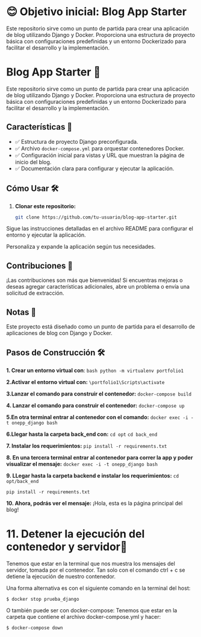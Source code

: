 # 😊 Objetivo inicial: Blog App Starter

Este repositorio sirve como un punto de partida para crear una aplicación de blog utilizando Django y Docker. Proporciona una estructura de proyecto básica con configuraciones predefinidas y un entorno Dockerizado para facilitar el desarrollo y la implementación.

# Blog App Starter 🚀

Este repositorio sirve como un punto de partida para crear una aplicación de blog utilizando Django y Docker. Proporciona una estructura de proyecto básica con configuraciones predefinidas y un entorno Dockerizado para facilitar el desarrollo y la implementación.

## Características 🌟

- ✅ Estructura de proyecto Django preconfigurada.
- ✅ Archivo `docker-compose.yml` para orquestar contenedores Docker.
- ✅ Configuración inicial para vistas y URL que muestran la página de inicio del blog.
- ✅ Documentación clara para configurar y ejecutar la aplicación.

## Cómo Usar 🛠️

1. **Clonar este repositorio:**
   ```bash
   git clone https://github.com/tu-usuario/blog-app-starter.git
Sigue las instrucciones detalladas en el archivo README para configurar el entorno y ejecutar la aplicación.

Personaliza y expande la aplicación según tus necesidades.

## Contribuciones 🤝
¡Las contribuciones son más que bienvenidas! Si encuentras mejoras o deseas agregar características adicionales, abre un problema o envía una solicitud de extracción.

## Notas 📝
Este proyecto está diseñado como un punto de partida para el desarrollo de aplicaciones de blog con Django y Docker.

## Pasos de Construcción 🛠️
**1. Crear un entorno virtual con**: 
    ```bash python -m virtualenv portfolio1```

**2.Activar el entorno virtual con:** ```\portfolio1\Scripts\activate``` 

**3.Lanzar el comando para construir el contenedor:** ```docker-compose build```

**4. Lanzar el comando para construir el contenedor:** ```docker-compose up```

**5.En otra terminal entrar al contenedor con el comando:** ```docker exec -i -t onepp_django bash```

**6.Llegar hasta la carpeta back_end con:** ```cd opt```
```cd back_end```

**7. Instalar los requerimientos:** ```pip install -r requirements.txt```

**8. En una tercera terminal entrar al contenedor para correr la app y poder visualizar el mensaje:**
```docker exec -i -t onepp_django bash```

**9. LLegar hasta la carpeta backend e instalar los requerimientos:** 
```cd opt/back_end```

```pip install -r requirements.txt```

**10. Ahora, podrás ver el mensaje:**
¡Hola, esta es la página principal del blog!

# **11. Detener la ejecución del contenedor y servidor🛑**
Tenemos que estar en la terminal que nos muestra los mensajes del servidor, tomada por el contenedor. Tan solo con el comando ctrl + c se detiene la ejecución de nuestro contenedor.

Una forma alternativa es con el siguiente comando en la terminal del host:

```$ docker stop prueba_django```

O también puede ser con docker-compose: Tenemos que estar en la carpeta que contiene el archivo docker-compose.yml y hacer:

```$ docker-compose down```
